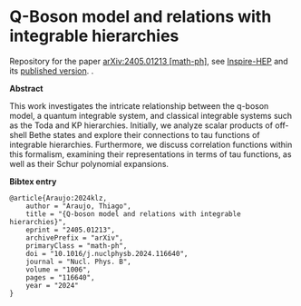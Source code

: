 # Q-Boson model and relations with integrable hierarchies

Repository for the paper [arXiv:2405.01213
[math-ph]](https://arxiv.org/abs/2405.01213), see
[Inspire-HEP](https://inspirehep.net/literature/2782843) and its
[published version](https://doi.org/10.1016/j.nuclphysb.2024.116640).
.

**Abstract**

This work investigates the intricate relationship between the q-boson
model, a quantum integrable system, and classical integrable systems
such as the Toda and KP hierarchies. Initially, we analyze scalar
products of off-shell Bethe states and explore their connections to
tau functions of integrable hierarchies. Furthermore, we discuss
correlation functions within this formalism, examining their
representations in terms of tau functions, as well as their Schur
polynomial expansions.

**Bibtex entry**

```
@article{Araujo:2024klz,
    author = "Araujo, Thiago",
    title = "{Q-boson model and relations with integrable hierarchies}",
    eprint = "2405.01213",
    archivePrefix = "arXiv",
    primaryClass = "math-ph",
    doi = "10.1016/j.nuclphysb.2024.116640",
    journal = "Nucl. Phys. B",
    volume = "1006",
    pages = "116640",
    year = "2024"
}
```
